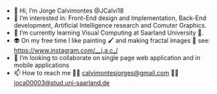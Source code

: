 - 👋 Hi, I’m Jorge Calvimontes @JCalvi18
- 👀 I’m interested in: Front-End design and Implementation, Back-End development, Artificial Intelligence research and Comuter Graphics.
- 🌱 I’m currently learning Visual Computing at Saarland University 🦉.
- 👽 On my free time I like painting 🖌️ and making fractal images 🌌 see:  https://www.instagram.com/__j.a.c_/
- 💞️ I’m looking to collaborate on single page web application and in mobile applications
- 📫 How to reach me 👨‍🌾 calvimontesjorges@gmail.com   👨‍🎓 joca00003@stud.uni-saarland.de

<!---
JCalvi18/JCalvi18 is a ✨ special ✨ repository because its `README.md` (this file) appears on your GitHub profile.
You can click the Preview link to take a look at your changes.
--->

